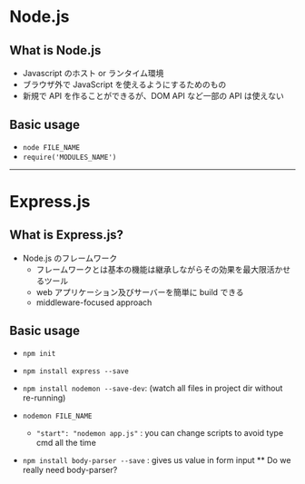 # Node.js

## What is Node.js

- Javascript のホスト or ランタイム環境
- ブラウザ外で JavaScript を使えるようにするためのもの
- 新規で API を作ることができるが、DOM API など一部の API は使えない

## Basic usage

- `node FILE_NAME`
- `require('MODULES_NAME')`

---

# Express.js

## What is Express.js?

- Node.js のフレームワーク
  - フレームワークとは基本の機能は継承しながらその効果を最大限活かせるツール
  - web アプリケーション及びサーバーを簡単に build できる
  - middleware-focused approach

## Basic usage

- `npm init`
- `npm install express --save`
- `npm install nodemon --save-dev`: (watch all files in project dir without re-running)

- `nodemon FILE_NAME`
  - `"start": "nodemon app.js"` : you can change scripts to avoid type cmd all the time
- `npm install body-parser --save` : gives us value in form input \*\* Do we really need body-parser?
